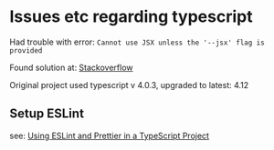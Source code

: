 # Issues etc regarding typescript

Had trouble with error: `Cannot use JSX unless the '--jsx' flag is provided`

Found solution at: [Stackoverflow](https://stackoverflow.com/questions/50432556/cannot-use-jsx-unless-the-jsx-flag-is-provided#answer-64969461)

Original project used typescript v 4.0.3, upgraded to latest: 4.12

## Setup ESLint

see: [Using ESLint and Prettier in a TypeScript Project](https://www.robertcooper.me/using-eslint-and-prettier-in-a-typescript-project)
